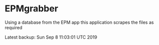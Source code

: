 # EPMgrabber
Using a database from the EPM app this application scrapes the files as required


Latest backup: Sun Sep 8 11:03:01 UTC 2019
